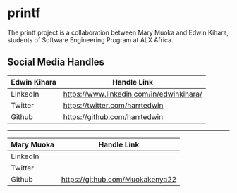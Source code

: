 # printf
The printf project is a collaboration between Mary Muoka and Edwin Kihara, students of Software Engineering Program at ALX Africa.

## Social Media Handles

| Edwin Kihara | Handle Link |
| -------- | ----------- |
| LinkedIn | https://www.linkedin.com/in/edwinkihara/ |
| Twitter  | https://twitter.com/harrtedwin |
| Github   | https://github.com/harrtedwin |

------------------------------------------------------------------

| Mary Muoka | Handle Link |
| -------- | ----------- |
| LinkedIn |  |
| Twitter  |  |
| Github   | https://github.com/Muokakenya22 |

